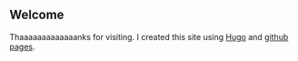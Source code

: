 ## Welcome
Thaaaaaaaaaaaaanks for visiting. I created this site using [Hugo](https://gohugo.io/) and [github pages](https://pages.github.com/).
